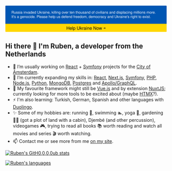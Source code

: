 [![Stand With Ukraine](https://raw.githubusercontent.com/vshymanskyy/StandWithUkraine/main/banner2-direct.svg)](https://stand-with-ukraine.pp.ua)

## Hi there 👋 I'm Ruben, a developer from the Netherlands

- 🔭 I’m usually working on [React](https://react.dev/) + [Symfony](https://symfony.com/) projects for the [City of Amsterdam](https://www.amsterdam.nl/en/).
- 🌱 I’m currently expanding my skills in: [React](https://react.dev/), [Next.js](https://nextjs.org/), [Symfony](https://symfony.com/), [PHP](https://www.php.net/), [Node.js](https://nodejs.org/), [Python](https://www.python.org/), [MongoDB](https://www.mongodb.com/), [Postgres](https://www.postgresql.org/) and [Apollo/GraphQL](https://www.apollographql.com/).
- 🖖 My favourite framework might still be [Vue.js](https://vuejs.org/) and by extension [NuxtJS](https://nuxtjs.org/); currently looking for more tools to be excited about (maybe [HTMX](https://htmx.org/)?).
- ⚡ I'm also learning: Turkish, German, Spanish and other languages with [Duolingo](https://duome.eu/RubenSibon/).
- ✨ Some of my hobbies are: running 🏃, swimming 🏊, yoga 🧘, gardening 🧑‍🌾 (got a plot of land with a cabin), Djembé (and other percussion), videogames 🎮, trying to read all books 📚 worth reading and watch all movies and series 🎬 worth watching.
- 📫 Contact me or see more from me [on my site](https://www.rubensibon.nl/).

[![Ruben's GitH0,0,0,0ub stats](https://github-readme-stats.vercel.app/api?username=RubenSibon&bg_color=22272e&title_color=adbac7&text_color=adbac7&count_private=true&hide=stars&hide_border=true)](https://github.com/anuraghazra/github-readme-stats)

[![Ruben's languages](https://github-readme-stats.vercel.app/api/top-langs/?username=RubenSibon&bg_color=22272e&title_color=adbac7&text_color=adbac7&layout=compact&hide_border=true&langs_count=10)](https://github.com/anuraghazra/github-readme-stats)
